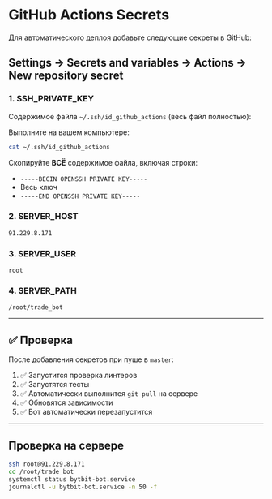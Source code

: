 # GitHub Actions Secrets

Для автоматического деплоя добавьте следующие секреты в GitHub:

## Settings → Secrets and variables → Actions → New repository secret

### 1. SSH_PRIVATE_KEY
Содержимое файла `~/.ssh/id_github_actions` (весь файл полностью):

Выполните на вашем компьютере:
```bash
cat ~/.ssh/id_github_actions
```

Скопируйте **ВСЁ** содержимое файла, включая строки:
- `-----BEGIN OPENSSH PRIVATE KEY-----`
- Весь ключ
- `-----END OPENSSH PRIVATE KEY-----`

### 2. SERVER_HOST
```
91.229.8.171
```

### 3. SERVER_USER
```
root
```

### 4. SERVER_PATH
```
/root/trade_bot
```

---

## ✅ Проверка

После добавления секретов при пуше в `master`:
1. ✅ Запустится проверка линтеров
2. ✅ Запустятся тесты  
3. ✅ Автоматически выполнится `git pull` на сервере
4. ✅ Обновятся зависимости
5. ✅ Бот автоматически перезапустится

---

## Проверка на сервере

```bash
ssh root@91.229.8.171
cd /root/trade_bot
systemctl status bytbit-bot.service
journalctl -u bytbit-bot.service -n 50 -f
```

